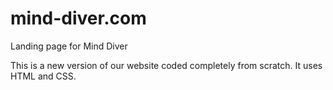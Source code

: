 # mind-diver.com
Landing page for Mind Diver

This is a new version of our website coded completely from scratch.
It uses HTML and CSS.
